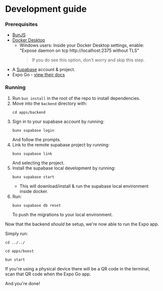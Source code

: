 # Development guide

### Prerequisites

- [BunJS](https://bun.sh)
- [Docker Desktop](https://www.docker.com/products/docker-desktop/) 
  - Windows users: Inside your Docker Desktop settings, enable: "Expose daemon on tcp http://localhost:2375 without TLS"
    > If you do see this option, don't worry and skip this step.
- A [Supabase](https://supabase.com) account & project.
- Expo Go - [view their docs](https://docs.expo.dev/get-started/set-up-your-environment/)


### Running

1. Run `bun install` in the root of the repo to install dependencies.
2. Move into the `backend` directory with:
    ```
    cd apps/backend
    ```
3. Sign in to your supabase account by running:
    ```
    bunx supabase login
    ```
    And follow the prompts.
4. Link to the remote supabase project by running:
    ```
    bunx supabase link
    ```
    And selecting the project.
5. Install the supabase local development by running:
    ```
    bunx supabase start
    ```
    - This will download/install & run the supabase local environment inside docker.
6. Run:
    ```
    bunx supabase db reset
    ```
    To push the migrations to your local environment.

Now that the backend _should_ be setup, we're now able to run the Expo app.

Simply run:
```
cd ../../

cd apps/boost

bun start
```

If you're using a physical device there will be a QR code in the terminal, scan that QR code when the Expo Go app.

And you're done!